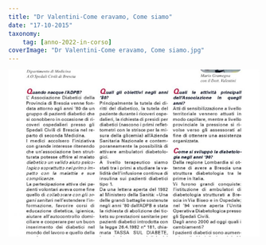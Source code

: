 ```yaml
---
title: "Dr Valentini-Come eravamo, Come siamo"
date: "17-10-2015"
taxonomy: 
    tag: [anno-2022-in-corso]
coverImage: "Dr Valentini-Come eravamo, Come siamo.jpg"
---
```


![Dr Valentini-Come eravamo, Come siamo](images/Dr%20Valentini-Come%20eravamo%2C%20Come%20siamo.jpg)

